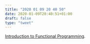 ```yaml
---
title: "2020 01 09 20 40 50"
date: 2020-01-09T20:40:51+01:00
draft: false
type: "tweet"
---
```

[Introduction to Functional Programming](https://serokell.io/blog/introduction-to-functional-programming).
